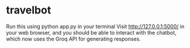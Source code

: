 # travelbot
Run this using python app.py in your terminal
Visit http://127.0.0.1:5000/ in your web browser, and you should be able to interact with the chatbot, which now uses the Groq API for generating responses.
